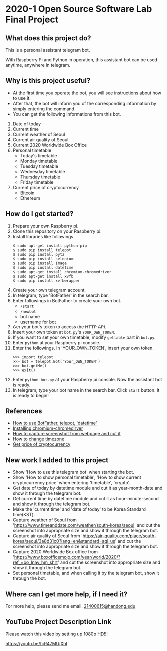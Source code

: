 # 2020-1 Open Source Software Lab Final Project

## What does this project do?
This is a personal assistant telegram bot.

With Raspberry Pi and Python in operation, this assistant bot can be used anytime, anywhere in telegram.


## Why is this project useful?
* At the first time you operate the bot, you will see instructions about how to use it.
* After that, the bot will inform you of the corresponding information by simply entering the command.
* You can get the following informations from this bot.
 1. Date of today
 2. Current time
 3. Current weather of Seoul
 4. Current air quality of Seoul
 5. Current 2020 Worldwide Box Office
 6. Personal timetable
     - Today's timetable
     - Monday timetable
     - Tuesday timetable
     - Wednesday timetable
     - Thursday timetable
     - Friday timetable
 7. Current price of cryptocurrency
     - Bitcoin
     - Ethereum


## How do I get started?
1. Prepare your own Raspberry pi.
2. Clone this repository on your Raspberry pi.
3. Install libraries like followings.
    ```
    $ sudo apt-get install python-pip
    $ sudo pip install telepot
    $ sudo pip install pytz
    $ sudo pip install selenium
    $ sudo pip install Image
    $ sudo pip install datetime
    $ sudo apt-get install chromium-chromedriver
    $ sudo apt-get install xvfb
    $ sudo pip install xvfbwrapper
    ```
4. Create your own telegram account.
5. In telegram, type 'BotFather' in the search bar.
6. Enter followings in BotFather to create your own bot.
   + `/start`
   + `/newbot`
   + bot name
   + username for bot
7. Get your bot's token to access the HTTP API.
8. Insert your own token at `bot.py`'s `YOUR_OWN_TOKEN`.
9. If you want to set your own timetable, modify `gettable` part in `bot.py`.
10. Enter `python` at your Raspberry pi console.
11. Enter the followings. In 'YOUR_OWN_TOKEN', insert your own token.
    ```
    >>> import telepot
    >>> bot = telepot.Bot('Your_OWN_TOKEN')
    >>> bot.getMe()
    >>> exit()
    ```
12. Enter `python bot.py` at your Raspberry pi console. Now the assistant bot is ready.
13. In telegram, type your bot name in the search bar. Click `start` button. It is ready to begin!

## References
- [How to use BotFather, telepot, 'datetime'](https://www.youtube.com/watch?v=eADOMfD90fQ)
- [Installing chromium-chromedirver](https://yongbeomkim.github.io/python/selenium-tutorial/)
- [How to capture screenshot from webpage and cut it](https://codingfull.tistory.com/17?category=842946)
- [How to change timezone](https://technote.kr/202)
- [Get price of cryptocurrency](https://okhee.co.kr/%ED%85%94%EB%A0%88%EA%B7%B8%EB%9E%A8%EB%B4%872-%ED%8C%8C%EC%9D%B4%EC%8D%AC%EC%9C%BC%EB%A1%9C-%EB%A7%8C%EB%93%9C%EB%8A%94-%EC%8B%9C%EC%84%B8%EB%B4%87/)

## New work I added to this project
- Show 'How to use this telegram bot' when starting the bot.
- Show 'How to show personal timetable', 'How to show current cryptocurrency price' when entering 'timetable', 'crypto'.
- Get date of today by datetime module and cut it as year-month-date and show it through the telegram bot.
- Get current time by datetime module and cut it as hour-minute-second and show it through the telegram bot.
- Make the 'current time' and 'date of today' to be Korea Standard time(KST).
- Capture weather of Seoul from 'https://www.timeanddate.com/weather/south-korea/seoul' and cut the screenshot into appropriate size and show it through the telegram bot.
- Capture air quality of Seoul from 'https://air-quality.com/place/south-korea/seoul/3a8d31c0?lang=en&standard=aqi_us' and cut the screenshot into appropriate size and show it through the telegram bot.
- Capture 2020 Worldwide Box office from 'https://www.boxofficemojo.com/year/world/2020/?ref_=bo_lnav_hm_shrt' and cut the screenshot into appropriate size and show it through the telegram bot.
- Set personal timetable, and when calling it by the telegram bot, show it through the bot.

## Where can I get more help, if I need it?
For more help, please send me email. <21400615@handong.edu>


## YouTube Project Description Link
Please watch this video by setting up 1080p HD!!!

https://youtu.be/fcR47MUjXhI
